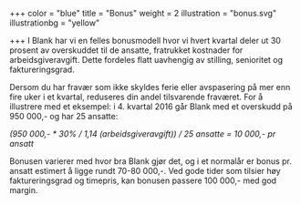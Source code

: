 +++
color = "blue"
title = "Bonus"
weight = 2
illustration = "bonus.svg"
illustrationbg = "yellow"

+++
I Blank har vi en felles bonusmodell hvor vi hvert kvartal deler ut 30 prosent av overskuddet til de ansatte, fratrukket kostnader for arbeidsgiveravgift. Dette fordeles flatt uavhengig av stilling, senioritet og faktureringsgrad.

Dersom du har fravær som ikke skyldes ferie eller avspasering på mer enn fire uker i et kvartal, reduseres din andel tilsvarende fraværet.
For å illustrere med et eksempel: i 4. kvartal 2016 går Blank med et overskudd på 950 000,- og har 25 ansatte:

_(950 000,- * 30% / 1,14 (arbeidsgiveravgift)) / 25 ansatte = 10 000,- pr ansatt_

Bonusen varierer med hvor bra Blank gjør det, og i et normalår er bonus pr. ansatt estimert å ligge rundt 70-80 000,-. Ved gode tider som tilsier høy faktureringsgrad og timepris, kan bonusen passere 100 000,- med god margin.

